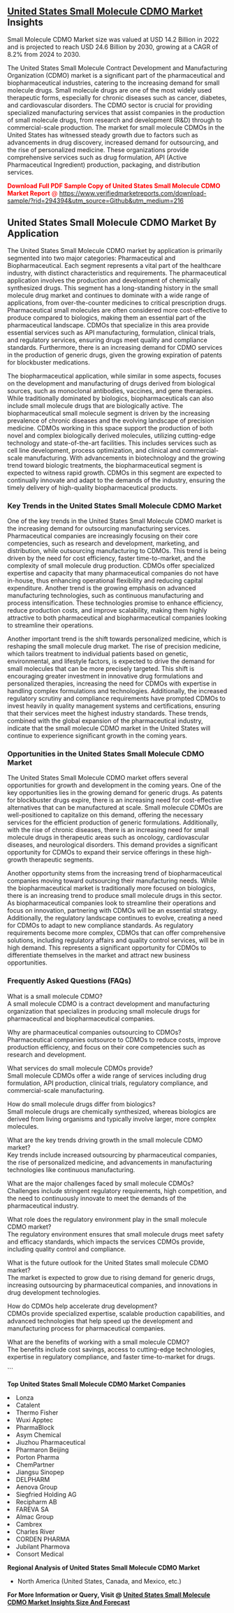 <h2><a href="https://www.verifiedmarketreports.com/download-sample/?rid=294394&amp;utm_source=Github&amp;utm_medium=216" target="_blank">United States Small Molecule CDMO Market</a> Insights</h2><p>Small Molecule CDMO Market size was valued at USD 14.2 Billion in 2022 and is projected to reach USD 24.6 Billion by 2030, growing at a CAGR of 8.2% from 2024 to 2030.</p><p><p>The United States Small Molecule Contract Development and Manufacturing Organization (CDMO) market is a significant part of the pharmaceutical and biopharmaceutical industries, catering to the increasing demand for small molecule drugs. Small molecule drugs are one of the most widely used therapeutic forms, especially for chronic diseases such as cancer, diabetes, and cardiovascular disorders. The CDMO sector is crucial for providing specialized manufacturing services that assist companies in the production of small molecule drugs, from research and development (R&D) through to commercial-scale production. The market for small molecule CDMOs in the United States has witnessed steady growth due to factors such as advancements in drug discovery, increased demand for outsourcing, and the rise of personalized medicine. These organizations provide comprehensive services such as drug formulation, API (Active Pharmaceutical Ingredient) production, packaging, and distribution services. <p><span class=""><span style="color: #ff0000;"><strong>Download Full PDF Sample Copy of United States Small Molecule CDMO Market Report</strong> @ </span><a href="https://www.verifiedmarketreports.com/download-sample/?rid=294394&amp;utm_source=Github&amp;utm_medium=216" target="_blank">https://www.verifiedmarketreports.com/download-sample/?rid=294394&amp;utm_source=Github&amp;utm_medium=216</a></span></p></p><h2>United States Small Molecule CDMO Market By Application</h2><p>The United States Small Molecule CDMO market by application is primarily segmented into two major categories: Pharmaceutical and Biopharmaceutical. Each segment represents a vital part of the healthcare industry, with distinct characteristics and requirements. The pharmaceutical application involves the production and development of chemically synthesized drugs. This segment has a long-standing history in the small molecule drug market and continues to dominate with a wide range of applications, from over-the-counter medicines to critical prescription drugs. Pharmaceutical small molecules are often considered more cost-effective to produce compared to biologics, making them an essential part of the pharmaceutical landscape. CDMOs that specialize in this area provide essential services such as API manufacturing, formulation, clinical trials, and regulatory services, ensuring drugs meet quality and compliance standards. Furthermore, there is an increasing demand for CDMO services in the production of generic drugs, given the growing expiration of patents for blockbuster medications. </p><p>The biopharmaceutical application, while similar in some aspects, focuses on the development and manufacturing of drugs derived from biological sources, such as monoclonal antibodies, vaccines, and gene therapies. While traditionally dominated by biologics, biopharmaceuticals can also include small molecule drugs that are biologically active. The biopharmaceutical small molecule segment is driven by the increasing prevalence of chronic diseases and the evolving landscape of precision medicine. CDMOs working in this space support the production of both novel and complex biologically derived molecules, utilizing cutting-edge technology and state-of-the-art facilities. This includes services such as cell line development, process optimization, and clinical and commercial-scale manufacturing. With advancements in biotechnology and the growing trend toward biologic treatments, the biopharmaceutical segment is expected to witness rapid growth. CDMOs in this segment are expected to continually innovate and adapt to the demands of the industry, ensuring the timely delivery of high-quality biopharmaceutical products. </p><h3>Key Trends in the United States Small Molecule CDMO Market</h3><p>One of the key trends in the United States Small Molecule CDMO market is the increasing demand for outsourcing manufacturing services. Pharmaceutical companies are increasingly focusing on their core competencies, such as research and development, marketing, and distribution, while outsourcing manufacturing to CDMOs. This trend is being driven by the need for cost efficiency, faster time-to-market, and the complexity of small molecule drug production. CDMOs offer specialized expertise and capacity that many pharmaceutical companies do not have in-house, thus enhancing operational flexibility and reducing capital expenditure. Another trend is the growing emphasis on advanced manufacturing technologies, such as continuous manufacturing and process intensification. These technologies promise to enhance efficiency, reduce production costs, and improve scalability, making them highly attractive to both pharmaceutical and biopharmaceutical companies looking to streamline their operations. </p><p>Another important trend is the shift towards personalized medicine, which is reshaping the small molecule drug market. The rise of precision medicine, which tailors treatment to individual patients based on genetic, environmental, and lifestyle factors, is expected to drive the demand for small molecules that can be more precisely targeted. This shift is encouraging greater investment in innovative drug formulations and personalized therapies, increasing the need for CDMOs with expertise in handling complex formulations and technologies. Additionally, the increased regulatory scrutiny and compliance requirements have prompted CDMOs to invest heavily in quality management systems and certifications, ensuring that their services meet the highest industry standards. These trends, combined with the global expansion of the pharmaceutical industry, indicate that the small molecule CDMO market in the United States will continue to experience significant growth in the coming years.</p><h3>Opportunities in the United States Small Molecule CDMO Market</h3><p>The United States Small Molecule CDMO market offers several opportunities for growth and development in the coming years. One of the key opportunities lies in the growing demand for generic drugs. As patents for blockbuster drugs expire, there is an increasing need for cost-effective alternatives that can be manufactured at scale. Small molecule CDMOs are well-positioned to capitalize on this demand, offering the necessary services for the efficient production of generic formulations. Additionally, with the rise of chronic diseases, there is an increasing need for small molecule drugs in therapeutic areas such as oncology, cardiovascular diseases, and neurological disorders. This demand provides a significant opportunity for CDMOs to expand their service offerings in these high-growth therapeutic segments.</p><p>Another opportunity stems from the increasing trend of biopharmaceutical companies moving toward outsourcing their manufacturing needs. While the biopharmaceutical market is traditionally more focused on biologics, there is an increasing trend to produce small molecule drugs in this sector. As biopharmaceutical companies look to streamline their operations and focus on innovation, partnering with CDMOs will be an essential strategy. Additionally, the regulatory landscape continues to evolve, creating a need for CDMOs to adapt to new compliance standards. As regulatory requirements become more complex, CDMOs that can offer comprehensive solutions, including regulatory affairs and quality control services, will be in high demand. This represents a significant opportunity for CDMOs to differentiate themselves in the market and attract new business opportunities.</p><h3>Frequently Asked Questions (FAQs)</h3><p>What is a small molecule CDMO? <br> A small molecule CDMO is a contract development and manufacturing organization that specializes in producing small molecule drugs for pharmaceutical and biopharmaceutical companies. </p><p>Why are pharmaceutical companies outsourcing to CDMOs? <br> Pharmaceutical companies outsource to CDMOs to reduce costs, improve production efficiency, and focus on their core competencies such as research and development. </p><p>What services do small molecule CDMOs provide? <br> Small molecule CDMOs offer a wide range of services including drug formulation, API production, clinical trials, regulatory compliance, and commercial-scale manufacturing. </p><p>How do small molecule drugs differ from biologics? <br> Small molecule drugs are chemically synthesized, whereas biologics are derived from living organisms and typically involve larger, more complex molecules. </p><p>What are the key trends driving growth in the small molecule CDMO market? <br> Key trends include increased outsourcing by pharmaceutical companies, the rise of personalized medicine, and advancements in manufacturing technologies like continuous manufacturing. </p><p>What are the major challenges faced by small molecule CDMOs? <br> Challenges include stringent regulatory requirements, high competition, and the need to continuously innovate to meet the demands of the pharmaceutical industry. </p><p>What role does the regulatory environment play in the small molecule CDMO market? <br> The regulatory environment ensures that small molecule drugs meet safety and efficacy standards, which impacts the services CDMOs provide, including quality control and compliance. </p><p>What is the future outlook for the United States small molecule CDMO market? <br> The market is expected to grow due to rising demand for generic drugs, increasing outsourcing by pharmaceutical companies, and innovations in drug development technologies. </p><p>How do CDMOs help accelerate drug development? <br> CDMOs provide specialized expertise, scalable production capabilities, and advanced technologies that help speed up the development and manufacturing process for pharmaceutical companies. </p><p>What are the benefits of working with a small molecule CDMO? <br> The benefits include cost savings, access to cutting-edge technologies, expertise in regulatory compliance, and faster time-to-market for drugs. </p>```</p><p><strong>Top United States Small Molecule CDMO Market Companies</strong></p><div data-test-id=""><p><li>Lonza</li><li> Catalent</li><li> Thermo Fisher</li><li> Wuxi Apptec</li><li> PharmaBlock</li><li> Asym Chemical</li><li> Jiuzhou Pharmaceutical</li><li> Pharmaron Beijing</li><li> Porton Pharma</li><li> ChemPartner</li><li> Jiangsu Sinopep</li><li> DELPHARM</li><li> Aenova Group</li><li> Siegfried Holding AG</li><li> Recipharm AB</li><li> FAREVA SA</li><li> Almac Group</li><li> Cambrex</li><li> Charles River</li><li> CORDEN PHARMA</li><li> Jubilant Pharmova</li><li> Consort Medical</li></p><div><strong>Regional Analysis of&nbsp;United States Small Molecule CDMO Market</strong></div><ul><li dir="ltr"><p dir="ltr">North America&nbsp;(United States, Canada, and Mexico, etc.)</p></li></ul><p><strong>For More Information or Query, Visit @&nbsp;</strong><strong><a href="https://www.verifiedmarketreports.com/product/small-molecule-cdmo-market/?utm_source=Github&amp;utm_medium=216" target="_blank">United States Small Molecule CDMO Market Insights Size And Forecast</a></strong></p></div>
